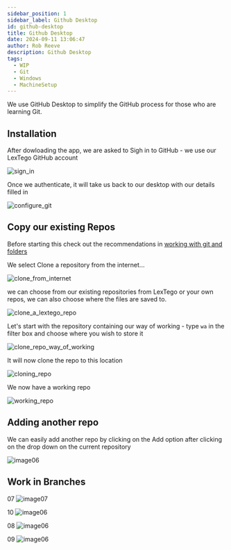 ```yaml
---  
sidebar_position: 1  
sidebar_label: Github Desktop
id: github-desktop
title: Github Desktop
date: 2024-09-11 13:06:47
author: Rob Reeve
description: Github Desktop
tags: 
  - WIP
  - Git
  - Windows
  - MachineSetup
---  
```


<!-- SPDX-License-Identifier: CC-BY-SA-4.0 -->

We use GitHub Desktop to simplify the GitHub process for those who are learning Git.

## Installation

After dowloading the app, we are asked to Sigh in to GitHub - we use our LexTego GitHub account

![sign_in](images/github_desktop_01_sign_in.png)

Once we authenticate, it will take us back to our desktop with our details filled in

![configure_git](images/github_desktop_02_sign_in.png)

## Copy our existing Repos

Before starting this check out the recommendations in [working with git and folders](working_with_git_and_folders.md)

We select Clone a repository from the internet...

![clone_from_internet](images/github_desktop_03_clone_a_repo.png)

we can choose from our existing repositories from LexTego or your own repos, we can also choose where the files are saved to.

![clone_a_lextego_repo](images/github_desktop_04_clone_a_lextego_repo.png)

Let's start with the repository containing our way of working - type `wa` in the filter box and choose where you wish to store it

![clone_repo_way_of_working](images/github_desktop_clone_repo_02.png)

It will now clone the repo to this location

![cloning_repo](images/github_desktop_clone_repo_03.png)

We now have a working repo

![working_repo](images/github_desktop_working_repo.png)

## Adding another repo

We can easily add another repo by clicking on the Add option after clicking on the drop down on the current repository

![image06](images/github_desktop_clone_repo.png)

## Work in Branches

07
![image07](images/github_desktop_working_repo_main.png)

10
![image06](images/github_desktop_working_repo_newx.png)

08
![image06](images/github_desktop_working_repo_new_publish.png)

09
![image06](images/github_desktop_working_repo_new_pull_request.png)
